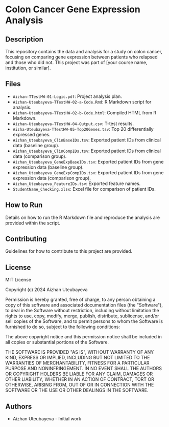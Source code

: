 # Colon Cancer Gene Expression Analysis

## Description
This repository contains the data and analysis for a study on colon cancer, focusing on comparing gene expression between patients who relapsed and those who did not. This project was part of [your course name, institution, or similar].

## Files
- `Aizhan-TTestHW-01-Logic.pdf`: Project analysis plan.
- `Aizhan-Uteubayeva-TTestHW-02-a-Code.Rmd`: R Markdown script for analysis.
- `Aizhan-Uteubayeva-TTestHW-02-b-Code.html`: Compiled HTML from R Markdown.
- `Aizhan-Uteubayeva-TTestHW-04-Output.csv`: T-test results.
- `Aizha-Uteubayeva-TTestHW-05-Top20Genes.tsv`: Top 20 differentially expressed genes.
- `Aizhan_Uteubayeva_ClinBaseIDs.tsv`: Exported patient IDs from clinical data (baseline group).
- `Aizhan_Uteubayeva_ClinCompIDs.tsv`: Exported patient IDs from clinical data (comparison group).
- `Aizhan_Uteubayeva_GeneExpBaseIDs.tsv`: Exported patient IDs from gene expression data (baseline group).
- `Aizhan_Uteubayeva_GeneExpCompIDs.tsv`: Exported patient IDs from gene expression data (comparison group).
- `Aizhan_Uteubayeva_FeatureIDs.tsv`: Exported feature names.
- `StudentName_Checking.xlsx`: Excel file for comparison of patient IDs.

## How to Run
Details on how to run the R Markdown file and reproduce the analysis are provided within the script.

## Contributing
Guidelines for how to contribute to this project are provided.

## License
MIT License

Copyright (c) 2024 Aizhan Uteubayeva

Permission is hereby granted, free of charge, to any person obtaining a copy of this software and associated documentation files (the "Software"), to deal in the Software without restriction, including without limitation the rights to use, copy, modify, merge, publish, distribute, sublicense, and/or sell copies of the Software, and to permit persons to whom the Software is furnished to do so, subject to the following conditions:

The above copyright notice and this permission notice shall be included in all copies or substantial portions of the Software.

THE SOFTWARE IS PROVIDED "AS IS", WITHOUT WARRANTY OF ANY KIND, EXPRESS OR IMPLIED, INCLUDING BUT NOT LIMITED TO THE WARRANTIES OF MERCHANTABILITY, FITNESS FOR A PARTICULAR PURPOSE AND NONINFRINGEMENT. IN NO EVENT SHALL THE AUTHORS OR COPYRIGHT HOLDERS BE LIABLE FOR ANY CLAIM, DAMAGES OR OTHER LIABILITY, WHETHER IN AN ACTION OF CONTRACT, TORT OR OTHERWISE, ARISING FROM, OUT OF OR IN CONNECTION WITH THE SOFTWARE OR THE USE OR OTHER DEALINGS IN THE SOFTWARE.

## Authors
- Aizhan Uteubayeva - Initial work
